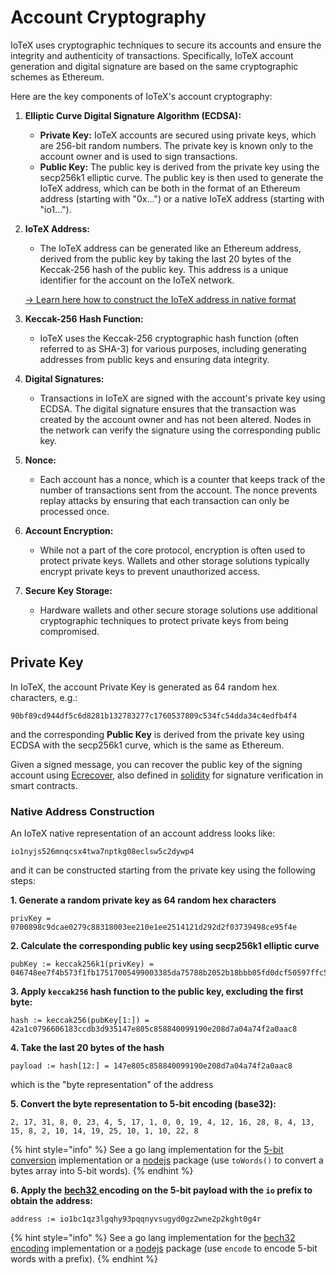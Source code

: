 # Account Cryptography

IoTeX uses cryptographic techniques to secure its accounts and ensure the integrity and authenticity of transactions. Specifically, IoTeX account generation and digital signature are based on the same cryptographic schemes as Ethereum.

Here are the key components of IoTeX's account cryptography:

1. **Elliptic Curve Digital Signature Algorithm (ECDSA):**
   * **Private Key:** IoTeX accounts are secured using private keys, which are 256-bit random numbers. The private key is known only to the account owner and is used to sign transactions.
   * **Public Key:** The public key is derived from the private key using the secp256k1 elliptic curve. The public key is then used to generate the IoTeX address, which can be both in the format of an Ethereum address (starting with "0x...") or a native IoTeX address (starting with "io1...").
2.  **IoTeX Address:**

    * The IoTeX address can be generated like an Ethereum address, derived from the public key by taking the last 20 bytes of the Keccak-256 hash of the public key. This address is a unique identifier for the account on the IoTeX network.

    [-> Learn here how to construct the IoTeX address in native format](account-cryptography.md#address-construction)
3. **Keccak-256 Hash Function:**
   * IoTeX uses the Keccak-256 cryptographic hash function (often referred to as SHA-3) for various purposes, including generating addresses from public keys and ensuring data integrity.
4. **Digital Signatures:**
   * Transactions in IoTeX are signed with the account's private key using ECDSA. The digital signature ensures that the transaction was created by the account owner and has not been altered. Nodes in the network can verify the signature using the corresponding public key.
5. **Nonce:**
   * Each account has a nonce, which is a counter that keeps track of the number of transactions sent from the account. The nonce prevents replay attacks by ensuring that each transaction can only be processed once.
6. **Account Encryption:**
   * While not a part of the core protocol, encryption is often used to protect private keys. Wallets and other storage solutions typically encrypt private keys to prevent unauthorized access.
7. **Secure Key Storage:**
   * Hardware wallets and other secure storage solutions use additional cryptographic techniques to protect private keys from being compromised.

## Private Key <a href="#private-key" id="private-key"></a>

In IoTeX, the account Private Key is generated as 64 random hex characters, e.g.:

```
90bf89cd944df5c6d8281b132783277c1760537809c534fc54dda34c4edfb4f4
```

and the corresponding **Public Key** is derived from the private key using ECDSA with the secp256k1 curve, which is the same as Ethereum.

Given a signed message, you can recover the public key of the signing account using [Ecrecover](https://github.com/ethereum/go-ethereum/blob/master/crypto/signature\_cgo.go#L36), also defined in [solidity](https://docs.soliditylang.org/en/latest/solidity-by-example.html?highlight=ecrecover#recovering-the-message-signer-in-solidity) for signature verification in smart contracts.

### Native Address Construction <a href="#address-construction" id="address-construction"></a>

An IoTeX native representation of an account address looks like:

```
io1nyjs526mnqcsx4twa7nptkg08eclsw5c2dywp4
```

and it can be constructed starting from the private key using the following steps:

**1. Generate a random private key as 64 random hex characters**

```
privKey =
0700898c9dcae0279c88318003ee210e1ee2514121d292d2f03739498ce95f4e
```

**2. Calculate the corresponding public key using secp256k1 elliptic curve**

```
pubKey := keccak256k1(privKey) = 046748ee7f4b573f1fb17517005499003385da75788b2052b18bbb05fd0dcf50597ffc54a22a02ca7343ed2654212022c1f4a0c3755dbdb81a2e70c7c0805520dc
```

**3. Apply `keccak256` hash function to the public key, excluding the first byte:**

```
hash := keccak256(pubKey[1:]) = 42a1c0796606183ccdb3d935147e805c858840099190e208d7a04a74f2a0aac8
```

**4. Take the last 20 bytes of the hash**

```
payload := hash[12:] = 147e805c858840099190e208d7a04a74f2a0aac8
```

which is the "byte representation" of the address

**5. Convert the byte representation to 5-bit encoding (base32):**

```
2, 17, 31, 8, 0, 23, 4, 5, 17, 1, 0, 0, 19, 4, 12, 16, 28, 8, 4, 13, 15, 8, 2, 10, 14, 19, 25, 10, 1, 10, 22, 8
```

{% hint style="info" %}
See a go lang implementation for the [5-bit conversion](https://github.com/iotexproject/iotex-address/blob/b07b71fc7866257680b75f1ab9c79c95dc6d255b/address/bech32/bech32.go#L141) implementation or a [nodejs](https://www.npmjs.com/package/bech32) package (use `toWords()` to convert a bytes array into 5-bit words).
{% endhint %}

**6. Apply the** [**bech32** ](https://github.com/bitcoin/bips/blob/master/bip-0173.mediawiki)**encoding on the 5-bit payload with the `io` prefix to obtain the address:**

```
address := io1bc1qz3lgqhy93pqqnyvsugyd0gz2wne2p2kght0g4r
```

{% hint style="info" %}
See a go lang implementation for the [bech32 encoding](https://github.com/iotexproject/iotex-address/blob/b07b71fc7866257680b75f1ab9c79c95dc6d255b/address/bech32/bech32.go#L97) implementation or a [nodejs](https://www.npmjs.com/package/bech32) package (use `encode` to encode 5-bit words with a prefix).
{% endhint %}
